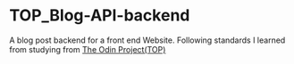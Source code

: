 # TOP_Blog-API-backend

A blog post backend for a front end Website. Following standards I learned from studying from [The Odin Project(TOP)](https://www.theodinproject.com/)
